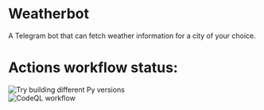 # Weatherbot
A Telegram bot that can fetch weather information for a city of your choice.

# Actions workflow status:
![Try building different Py versions](https://github.com/glebtee/dj-weatherbot/actions/workflows/pytestworkflow.yml/badge.svg)  
![CodeQL workflow](https://github.com/glebtee/dj-weatherbot/actions/workflows/codeql.yml/badge.svg)  
<!---[Build and deploy Python app to Azure Web App](https://github.com/glebtee/dj-weatherbot/actions/workflows/deploy-code-only.yml/badge.svg)  
